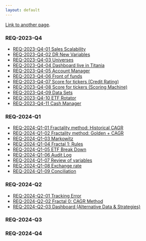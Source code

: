 ```yaml
---
layout: default
---
```

[Link to another page](./README.html).

### REQ-2023-Q4
<ul>
<li><a href="#">REQ-2023-Q4-01 Sales Scalability </a></li>
<li><a href="#">REQ-2023-Q4-02 DR New Variables </a></li>
<li><a href="#">REQ-2023-Q4-03 Universes </a></li>
<li><a href="#">REQ-2023-Q4-04 Dashboard live in Titania </a></li>
<li><a href="#">REQ-2023-Q4-05 Account Manager </a></li>
<li><a href="#">REQ-2023-Q4-06 Front of funds </a></li>
<li><a href="#">REQ-2023-Q4-07 Score for tickers (Credit Rating) </a></li>
<li><a href="#">REQ-2023-Q4-08 Score for tickers (Scoring Machine) </a></li> 
<li><a href="#">REQ-2023-Q4-09 Data Sets </a></li> 
<li><a href="#">REQ-2023-Q4-10 ETF Rotator </a></li> 
<li><a href="#">REQ-2023-Q4-11 Cash Manager </a></li> 
</ul>

### REQ-2024-Q1
<ul>
<li><a href="#">REQ-2024-Q1-01 Fractality method: Historical CAGR </a></li>
<li><a href="#">REQ-2024-Q1-02 Fractality method: Golden + CAGR </a></li>
<li><a href="#">REQ-2024-Q1-03 Markowitz </a></li>
<li><a href="#">REQ-2024-Q1-04 Fractal 1: Rules </a></li>
<li><a href="#">REQ-2024-Q1-05 ETF Break Down</a></li>
<li><a href="#".>REQ-2024-Q1-06 Audit Log </a></li>
<li><a href="#">REQ-2024-Q1-07 Review of variables </a></li>
<li><a href="#">REQ-2024-Q1-08 Exchange rate </a></li>
<li><a href="#">REQ-2024-Q1-09 Conciliation </a></li>
</ul>

### REQ-2024-Q2
<ul>
<li><a href="#">REQ-2024-Q2-01 Tracking Error </a></li>
<li><a href="#">REQ-2024-Q2-02 Fractal 0: CAGR Method  </a></li>
<li><a href="#">REQ-2024-Q2-03 Dashboard (Alternative Data & Strategies) </a></li>
</ul>  

### REQ-2024-Q3

### REQ-2024-Q4



